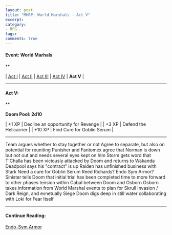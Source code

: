 ```yaml
---
layout: post
title: "MHRP: World Marshals - Act V"
excerpt:
category:
- RPG
tags:
comments: true
---
```


#### Event:  World Marhals

**

| [Act I]() | [Act II]() | [Act III]() | [Act IV]() | **Act V** |

-----

#### Act V:

**

**Doom Pool: 2d10**

| +1 XP | Decline an opportunity for Revenge |
| +3 XP | Defend the Helicarrier |
| +10 XP | Find Cure for Goblin Serum |

-----

Team argues whether to stay together or not
Agree to separate, but also on potential for reuniting
Punisher and Fantomex agree that Norman is down but not out and needs several eyes kept on him
Storm gets word that T'Challa has been viciously attacked by Doom and returns to Wakanda
Deadpool says his "contract" is up
Raiden has unfinished business with Stark
Need a cure for Goblin Serum
Reed Richards? Endo Sym Armor?
Sinister tells Doom that initial trial has been completed
time to more forward to other phases
tension within Cabal between Doom and Osborn
Osborn takes information from World Marshal events to plan for Skrull Invasion / Dark Reign, and evnetually Siege
Doom digs deep in still water collaborating with Loki for Fear Itself

-----

#### Continue Reading:


[Endo-Sym Armor](http://marvelheroicrp.wikia.com/wiki/Undersheath_Armor)
